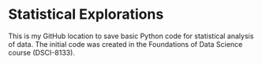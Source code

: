 # Statistical Explorations
This is my GitHub location to save basic Python code for statistical analysis of data. The initial code was created in the Foundations of Data Science course (DSCI-8133).
